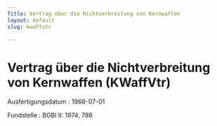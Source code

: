 ```yaml
---
Title: Vertrag über die Nichtverbreitung von Kernwaffen
layout: default
slug: kwaffvtr

---
```


# Vertrag über die Nichtverbreitung von Kernwaffen (KWaffVtr)

Ausfertigungsdatum
:   1968-07-01

Fundstelle
:   BGBl II: 1974, 786

